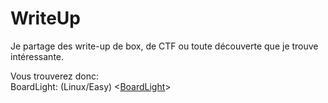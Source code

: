 # WriteUp
Je partage des write-up de box, de CTF ou toute découverte que je trouve intéressante.

Vous trouverez donc: <br>
  BoardLight: (Linux/Easy) <[BoardLight](https://github.com/zSarix/WriteUp/blob/main/Note_Hack/BoardLight.md)>
